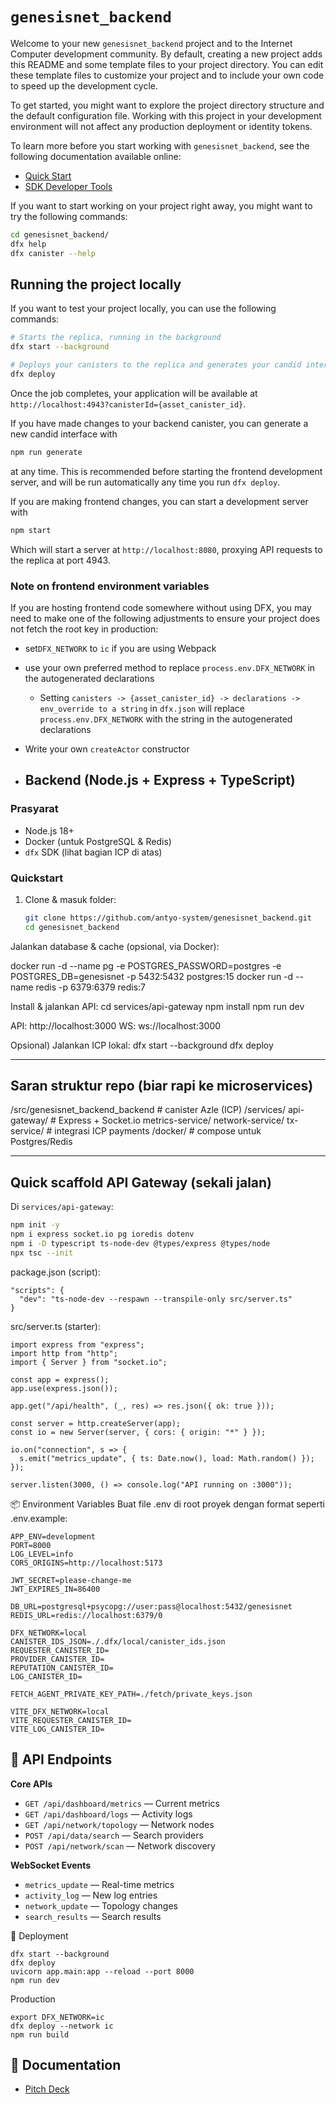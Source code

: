 # `genesisnet_backend`

Welcome to your new `genesisnet_backend` project and to the Internet Computer development community. By default, creating a new project adds this README and some template files to your project directory. You can edit these template files to customize your project and to include your own code to speed up the development cycle.

To get started, you might want to explore the project directory structure and the default configuration file. Working with this project in your development environment will not affect any production deployment or identity tokens.

To learn more before you start working with `genesisnet_backend`, see the following documentation available online:

- [Quick Start](https://internetcomputer.org/docs/current/developer-docs/setup/deploy-locally)
- [SDK Developer Tools](https://internetcomputer.org/docs/current/developer-docs/setup/install)

If you want to start working on your project right away, you might want to try the following commands:

```bash
cd genesisnet_backend/
dfx help
dfx canister --help
```

## Running the project locally

If you want to test your project locally, you can use the following commands:

```bash
# Starts the replica, running in the background
dfx start --background

# Deploys your canisters to the replica and generates your candid interface
dfx deploy
```

Once the job completes, your application will be available at `http://localhost:4943?canisterId={asset_canister_id}`.

If you have made changes to your backend canister, you can generate a new candid interface with

```bash
npm run generate
```

at any time. This is recommended before starting the frontend development server, and will be run automatically any time you run `dfx deploy`.

If you are making frontend changes, you can start a development server with

```bash
npm start
```

Which will start a server at `http://localhost:8080`, proxying API requests to the replica at port 4943.

### Note on frontend environment variables

If you are hosting frontend code somewhere without using DFX, you may need to make one of the following adjustments to ensure your project does not fetch the root key in production:

- set`DFX_NETWORK` to `ic` if you are using Webpack
- use your own preferred method to replace `process.env.DFX_NETWORK` in the autogenerated declarations
  - Setting `canisters -> {asset_canister_id} -> declarations -> env_override to a string` in `dfx.json` will replace `process.env.DFX_NETWORK` with the string in the autogenerated declarations
- Write your own `createActor` constructor

- ## Backend (Node.js + Express + TypeScript)

### Prasyarat
- Node.js 18+
- Docker (untuk PostgreSQL & Redis)
- `dfx` SDK (lihat bagian ICP di atas)

### Quickstart
1. Clone & masuk folder:
   ```bash
   git clone https://github.com/antyo-system/genesisnet_backend.git
   cd genesisnet_backend

Jalankan database & cache (opsional, via Docker):

docker run -d --name pg -e POSTGRES_PASSWORD=postgres -e POSTGRES_DB=genesisnet -p 5432:5432 postgres:15
docker run -d --name redis -p 6379:6379 redis:7

Install & jalankan API:
cd services/api-gateway
npm install
npm run dev

API: http://localhost:3000
WS: ws://localhost:3000

Opsional) Jalankan ICP lokal:
dfx start --background
dfx deploy


---

## Saran struktur repo (biar rapi ke microservices)
/src/genesisnet_backend_backend # canister Azle (ICP)
/services/
api-gateway/ # Express + Socket.io
metrics-service/
network-service/
tx-service/ # integrasi ICP payments
/docker/ # compose untuk Postgres/Redis


---

## Quick scaffold API Gateway (sekali jalan)
Di `services/api-gateway`:
```bash
npm init -y
npm i express socket.io pg ioredis dotenv
npm i -D typescript ts-node-dev @types/express @types/node
npx tsc --init
```

package.json (script):
```
"scripts": {
  "dev": "ts-node-dev --respawn --transpile-only src/server.ts"
}
```
src/server.ts (starter):
```
import express from "express";
import http from "http";
import { Server } from "socket.io";

const app = express();
app.use(express.json());

app.get("/api/health", (_, res) => res.json({ ok: true }));

const server = http.createServer(app);
const io = new Server(server, { cors: { origin: "*" } });

io.on("connection", s => {
  s.emit("metrics_update", { ts: Date.now(), load: Math.random() });
});

server.listen(3000, () => console.log("API running on :3000"));
```

📦 Environment Variables
Buat file .env di root proyek dengan format seperti .env.example:
```
APP_ENV=development
PORT=8000
LOG_LEVEL=info
CORS_ORIGINS=http://localhost:5173

JWT_SECRET=please-change-me
JWT_EXPIRES_IN=86400

DB_URL=postgresql+psycopg://user:pass@localhost:5432/genesisnet
REDIS_URL=redis://localhost:6379/0

DFX_NETWORK=local
CANISTER_IDS_JSON=./.dfx/local/canister_ids.json
REQUESTER_CANISTER_ID=
PROVIDER_CANISTER_ID=
REPUTATION_CANISTER_ID=
LOG_CANISTER_ID=

FETCH_AGENT_PRIVATE_KEY_PATH=./fetch/private_keys.json

VITE_DFX_NETWORK=local
VITE_REQUESTER_CANISTER_ID=
VITE_LOG_CANISTER_ID=
```

## 📡 API Endpoints

**Core APIs**
- `GET /api/dashboard/metrics` — Current metrics
- `GET /api/dashboard/logs` — Activity logs
- `GET /api/network/topology` — Network nodes
- `POST /api/data/search` — Search providers
- `POST /api/network/scan` — Network discovery

**WebSocket Events**
- `metrics_update` — Real-time metrics
- `activity_log` — New log entries
- `network_update` — Topology changes
- `search_results` — Search results


🚀 Deployment
```
dfx start --background
dfx deploy
uvicorn app.main:app --reload --port 8000
npm run dev
```
Production
```
export DFX_NETWORK=ic
dfx deploy --network ic
npm run build
```
## 📑 Documentation
- [Pitch Deck](./docs/PITCH_DECK/PITCH_DECK.md)

